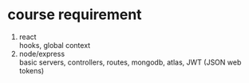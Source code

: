 # course requirement

1. react
   <br>
   hooks, global context
2. node/express
   <br>
   basic servers, controllers,
   routes, mongodb, atlas, JWT (JSON web tokens)
